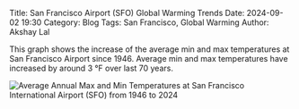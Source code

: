 Title: San Francisco Airport (SFO) Global Warming Trends
Date: 2024-09-02 19:30
Category: Blog
Tags: San Francisco, Global Warming
Author: Akshay Lal

This graph shows the increase of the average min and max
temperatures at San Francisco Airport since 1946. Average
min and max temperatures have increased by around 3 °F
over last 70 years.

![Average Annual Max and Min Temperatures at San Francisco International Airport (SFO) from 1946 to 2024](/images/sfo-global-warming.png)
